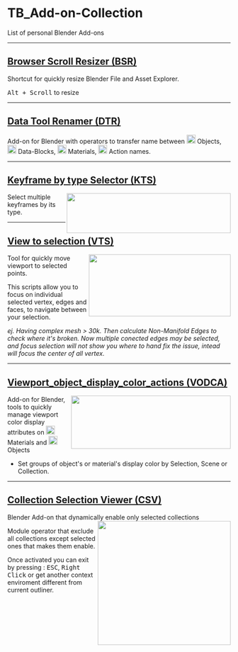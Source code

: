 # TB_Add-on-Collection
List of personal Blender Add-ons
____________
## <a href ="https://github.com/Taiseibutsu/BSR_Browser_Scroll_Resizer-TB"> Browser Scroll Resizer (BSR) </a>

Shortcut for quickly resize Blender File and Asset Explorer.

<kbd>Alt + Scroll</kbd> to resize

____________
## <a href ="https://github.com/importtby/DTR_Data_Tool_Renamer"> Data Tool Renamer (DTR) </a>

Add-on for Blender with operators to transfer name between <img width="20" height="20" src="https://user-images.githubusercontent.com/84092569/157845746-ba556545-2483-4530-919c-0ac7aeb6773d.png"> Objects, <img width="20" height="20" src="https://user-images.githubusercontent.com/84092569/157845568-dedaf00f-d1f6-46f3-bd5c-f390cf0ac9f9.png"> Data-Blocks, <img width="20" height="20" src="https://user-images.githubusercontent.com/84092569/157845743-7a8bd16b-5e46-4e07-9ccd-9f343e3ed830.png"> Materials, <img width="20" height="20" src="https://user-images.githubusercontent.com/84092569/157846132-99dc7138-daa1-47d6-b352-2394fa9c357a.png"> Action names.

____________

## <a href ="https://github.com/Taiseibutsu/KTS_Keyframe_by_type_selectior"> Keyframe by type Selector (KTS) </a>

<img align="right" width="370" height="90" src="https://user-images.githubusercontent.com/84092569/180643845-87ad511a-0422-42ea-8260-080016b22700.png">

Select multiple keyframes by its type. 
<p></p>


____________

## <a href ="https://github.com/Taiseibutsu/VTS_View_to_selection-TB"> View to selection (VTS) </a>
<img align="right" width="320" height="140" src="https://user-images.githubusercontent.com/84092569/156342878-6e1d7078-434e-47fe-a38c-c150eee3c597.png">
Tool for quickly move viewport to selected points.

This scripts allow you to focus on individual selected vertex, edges and faces, to navigate between your selection.

<i> ej. Having complex mesh > 30k. Then calculate Non-Manifold Edges to check where it's broken.
Now multiple conected edges may be selected, and focus selection will not show you where to hand fix the issue, intead will focus the center of all vertex.</i>

____________
## <a href ="https://github.com/Taiseibutsu/VODCA_Viewport_object_display_color_actions-TB"> Viewport_object_display_color_actions (VODCA) </a>
<img align="right" width="360" height="120" src="https://user-images.githubusercontent.com/84092569/147893256-a33000a2-f4c7-484a-8bf7-4f480b2c8cb2.png">

Add-on for Blender, tools to quickly manage viewport color display attributes on <img width="20" height="20" src="https://user-images.githubusercontent.com/84092569/157845743-7a8bd16b-5e46-4e07-9ccd-9f343e3ed830.png"> Materials and <img width="20" height="20" src="https://user-images.githubusercontent.com/84092569/157845746-ba556545-2483-4530-919c-0ac7aeb6773d.png"> Objects

- Set groups of object's or material's display color by Selection, Scene or Collection.

 ___________

## <a href ="https://github.com/Taiseibutsu/CSV_Collection_Selection_Viewer"> Collection Selection Viewer (CSV) </a>
Blender Add-on that dynamically enable only selected collections
<img align="right" width="300" height="280" src="https://user-images.githubusercontent.com/84092569/161450046-e279ebca-1f69-49a1-b456-9c4bd865d732.png">

Module operator that exclude all collections except selected ones that makes them enable.


Once activated you can exit by pressing : <kbd>ESC</kbd>, <kbd>Right Click</kbd> or get another context enviroment different from current outliner.
